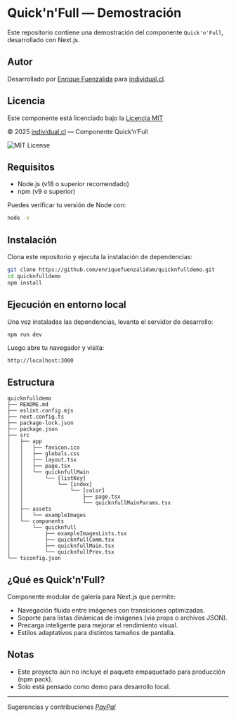# Quick'n'Full — Demostración

Este repositorio contiene una demostración del componente `Quick'n'Full`, desarrollado con Next.js.


## Autor

Desarrollado por [Enrique Fuenzalida](https://github.com/enriquefuenzalidam) para [individual.cl](https://individual.cl).


## Licencia

Este componente está licenciado bajo la [Licencia MIT](LICENSE)

© 2025 [individual.cl](https://individual.cl) — Componente Quick’n’Full

![MIT License](https://img.shields.io/badge/license-MIT-blue)


## Requisitos

- Node.js (v18 o superior recomendado)
- npm (v9 o superior)

Puedes verificar tu versión de Node con:

```bash
node -v
```

## Instalación

Clona este repositorio y ejecuta la instalación de dependencias:

```bash
git clone https://github.com/enriquefuenzalidam/quicknfulldemo.git
cd quicknfulldemo
npm install
```

## Ejecución en entorno local

Una vez instaladas las dependencias, levanta el servidor de desarrollo:

```bash
npm run dev
```

Luego abre tu navegador y visita:

```
http://localhost:3000
```

## Estructura

```
quicknfulldemo
├── README.md
├── eslint.config.mjs
├── next.config.ts
├── package-lock.json
├── package.json
├── src
│   ├── app
│   │   ├── favicon.ico
│   │   ├── globals.css
│   │   ├── layout.tsx
│   │   ├── page.tsx
│   │   └── quicknfullMain
│   │       └── [listKey]
│   │           └── [index]
│   │               └── [color]
│   │                   ├── page.tsx
│   │                   └── quicknfullMainParams.tsx
│   ├── assets
│   │   └── exampleImages
│   └── components
│       └── quicknfull
│           ├── exampleImagesLists.tsx
│           ├── quicknfullComm.tsx
│           ├── quicknfullMain.tsx
│           └── quicknfullPrev.tsx
└── tsconfig.json
```

## ¿Qué es Quick'n'Full?

Componente modular de galería para Next.js que permite:

- Navegación fluida entre imágenes con transiciones optimizadas.
- Soporte para listas dinámicas de imágenes (via props o archivos JSON).
- Precarga inteligente para mejorar el rendimiento visual.
- Estilos adaptativos para distintos tamaños de pantalla.


## Notas

- Este proyecto aún no incluye el paquete empaquetado para producción (npm pack).
- Solo está pensado como demo para desarrollo local.

---

Sugerencias y contribuciones _[PayPal](https://www.paypal.com/paypalme/enriquefuenzalidacl)_

